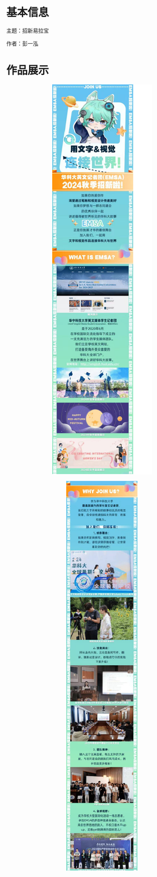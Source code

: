 # 基本信息

主题：招新易拉宝

作者：彭一泓

# 作品展示

<p align='center'>
<img src='../images/招新-彭一泓.png'>
</p>
<p align='center'>
<img src='../images/招新2-彭一泓.png'>
</p>

